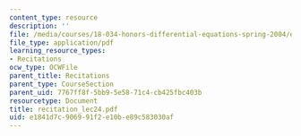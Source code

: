 ```yaml
---
content_type: resource
description: ''
file: /media/courses/18-034-honors-differential-equations-spring-2004/e1841d7c906991f2e10be89c583030af_recitation_lec24.pdf
file_type: application/pdf
learning_resource_types:
- Recitations
ocw_type: OCWFile
parent_title: Recitations
parent_type: CourseSection
parent_uid: 7767ff8f-5bb9-5e58-71c4-cb425fbc403b
resourcetype: Document
title: recitation_lec24.pdf
uid: e1841d7c-9069-91f2-e10b-e89c583030af
---
```


